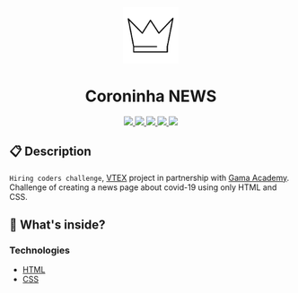 <p align="center">
  <img alt="Icon" src="./assets/images/icon.png" width="100"/>
</p>
<h1 align="center">
  Coroninha NEWS
</h1>

<p align="center">
  <a href="https://github.com/henry-ns/portfolio/graphs/commit-activity" alt="Maintenance">
    <img src="https://img.shields.io/badge/Maintained%3F-yes-green.svg" />
  </a>
  <a href="https://coroninhanews.netlify.app/" alt="Website coroninhanews.netlify.app">
    <img src="https://img.shields.io/website-up-down-green-red/https/coroninhanews.netlify.app" />
  </a>
  <a href="./LICENSE" alt="License: MIT">
    <img src="https://img.shields.io/badge/License-MIT-blue.svg" />
  </a>
  <a href="https://www.codefactor.io/repository/github/henry-ns/coroninha-news" alt="CodeFactor">
    <img src="https://www.codefactor.io/repository/github/henry-ns/coroninha-news/badge" />
  </a>
  <a href="https://app.netlify.com/sites/coroninhanews/deploys" alt="Netlify Status">
    <img src="https://api.netlify.com/api/v1/badges/a995b269-182f-45ea-952c-9f03ed00d6cc/deploy-status" />
  </a>
</p>

## :clipboard: Description
`Hiring coders challenge`, [VTEX](https://vtex.com/) project in partnership with [Gama Academy](https://gama.academy/). Challenge of creating a news page about covid-19 using only HTML and CSS. 

## 🧐 What's inside?

### Technologies
- [HTML](https://www.w3schools.com/html/)
- [CSS](https://www.w3schools.com/css/)